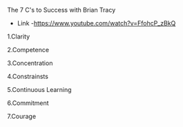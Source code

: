 The 7 C's to Success with Brian Tracy
* Link -https://www.youtube.com/watch?v=FfohcP_zBkQ
  
1.Clarity

2.Competence

3.Concentration

4.Constrainsts

5.Continuous Learning

6.Commitment

7.Courage


